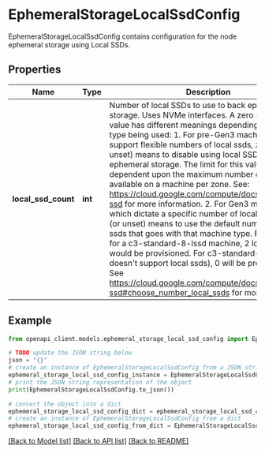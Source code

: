 # EphemeralStorageLocalSsdConfig

EphemeralStorageLocalSsdConfig contains configuration for the node ephemeral storage using Local SSDs.

## Properties

Name | Type | Description | Notes
------------ | ------------- | ------------- | -------------
**local_ssd_count** | **int** | Number of local SSDs to use to back ephemeral storage. Uses NVMe interfaces. A zero (or unset) value has different meanings depending on machine type being used: 1. For pre-Gen3 machines, which support flexible numbers of local ssds, zero (or unset) means to disable using local SSDs as ephemeral storage. The limit for this value is dependent upon the maximum number of disk available on a machine per zone. See: https://cloud.google.com/compute/docs/disks/local-ssd for more information. 2. For Gen3 machines which dictate a specific number of local ssds, zero (or unset) means to use the default number of local ssds that goes with that machine type. For example, for a c3-standard-8-lssd machine, 2 local ssds would be provisioned. For c3-standard-8 (which doesn&#39;t support local ssds), 0 will be provisioned. See https://cloud.google.com/compute/docs/disks/local-ssd#choose_number_local_ssds for more info. | [optional] 

## Example

```python
from openapi_client.models.ephemeral_storage_local_ssd_config import EphemeralStorageLocalSsdConfig

# TODO update the JSON string below
json = "{}"
# create an instance of EphemeralStorageLocalSsdConfig from a JSON string
ephemeral_storage_local_ssd_config_instance = EphemeralStorageLocalSsdConfig.from_json(json)
# print the JSON string representation of the object
print(EphemeralStorageLocalSsdConfig.to_json())

# convert the object into a dict
ephemeral_storage_local_ssd_config_dict = ephemeral_storage_local_ssd_config_instance.to_dict()
# create an instance of EphemeralStorageLocalSsdConfig from a dict
ephemeral_storage_local_ssd_config_from_dict = EphemeralStorageLocalSsdConfig.from_dict(ephemeral_storage_local_ssd_config_dict)
```
[[Back to Model list]](../README.md#documentation-for-models) [[Back to API list]](../README.md#documentation-for-api-endpoints) [[Back to README]](../README.md)


